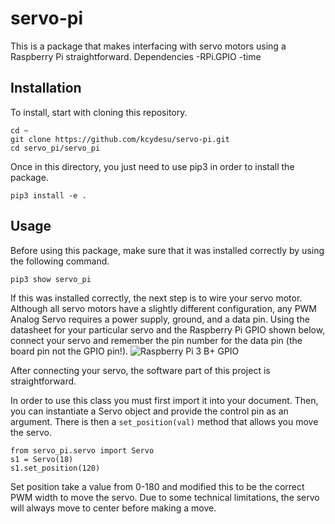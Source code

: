 # servo-pi
This is a package that makes interfacing with servo motors using a Raspberry Pi straightforward.
Dependencies
-RPi.GPIO
-time

## Installation
To install, start with cloning this repository. 
```
cd ~
git clone https://github.com/kcydesu/servo-pi.git
cd servo_pi/servo_pi
```
Once in this directory, you just need to use pip3 in order to install the package.
```
pip3 install -e .
```

## Usage
Before using this package, make sure that it was installed correctly by using the following command.
```
pip3 show servo_pi
```

If this was installed correctly, the next step is to wire your servo motor. Although all servo motors have a slightly different configuration, any PWM Analog Servo requires a power supply, ground, and a data pin. Using the datasheet for your particular servo and the Raspberry Pi GPIO shown below, connect your servo and remember the pin number for the data pin (the board pin not the GPIO pin!).
![Raspberry Pi 3 B+ GPIO](/picutures/introduction-to-raspberry-pi-3-b-plus-2.png)

After connecting your servo, the software part of this project is straightforward.

In order to use this class you must first import it into your document. Then, you can instantiate a Servo object and provide the control pin as an argument. There is then a ```set_position(val)``` method that allows you move the servo.

```
from servo_pi.servo import Servo
s1 = Servo(18)
s1.set_position(120)
```

Set position take a value from 0-180 and modified this to be the correct PWM width to move the servo. Due to some technical limitations, the servo will always move to center before making a move.
